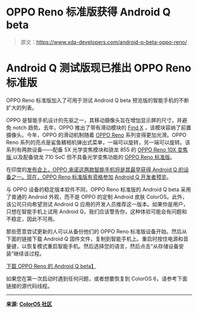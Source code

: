 # OPPO Reno 标准版获得 Android Q beta

> 原文：<https://www.xda-developers.com/android-q-beta-oppo-reno/>

# Android Q 测试版现已推出 OPPO Reno 标准版

OPPO Reno 标准版加入了可用于测试 Android Q beta 预览版的智能手机的不断扩大的列表。

OPPO 是智能手机设计的先驱之一，其移动摄像头旨在增加显示屏的尺寸，并避免 notch 趋势。去年，OPPO 推出了带有滑动模块的 [Find X](https://www.xda-developers.com/oppo-find-x-pop-up-camera/) ，该模块容纳了前置摄像头。今年，OPPO 的滑动机制随着 [OPPO Reno](https://www.xda-developers.com/oppo-reno-hands-on-video/) 系列变得更加光滑。OPPO Reno 系列的亮点是鲨鱼鳍相机弹出式菜单，一端可以旋转，另一端可以旋转。该系列有两款设备——配备 5X 光学变焦模块和骁龙 855 的 [OPPO Reno 10X 变焦版](https://www.xda-developers.com/oppo-reno-10x-zoom-hands-on-video/),以及配备骁龙 710 SoC 但不具备光学变焦功能的 [OPPO Reno 标准版](https://www.xda-developers.com/oppo-reno-hands-on-video/)。

在印度的[发布会上，OPPO 承诺这两款智能手机将是其最早获得 Android Q 的设备之一。现在，OPPO Reno 标准版有资格参加](https://www.xda-developers.com/oppo-reno-10x-zoom-launch-india/) [Android Q 开发者预览](https://www.xda-developers.com/android-q-beta-3-released/)。

与 OPPO 设备的稳定版本软件不同，OPPO Reno 标准版的 Android Q beta 采用了普通的 Android 外观，而不是 OPPO 的定制 Android 皮肤 ColorOS。此外，该公司只向希望测试 Android Q 应用的开发人员推荐这一版本。如果你是用户，只想在智能手机上试用 Android Q，我们应该警告你，这种体验可能会有问题和不稳定，因此不可用。

那些愿意尝试更新的人可以从备份他们的 OPPO Reno 标准版设备开始。然后从下面的链接下载 Android Q 固件文件，复制到智能手机上。重启时按住电源和音量键，以恢复模式重启智能手机。然后选择您的语言，然后点击“从存储设备安装”继续该过程。

[下载 OPPO Reno 的 Android Q beta】](http://fs.oppo.com/3/oppowww/androidrom/710q/PCAM00_11_A.101_OTA_0101_all_201906052237_modify.ozip)

如果您在第一次启动时遇到任何问题，或者想要恢复到 ColorOS 6，请参考下面链接的源代码线程。

* * *

**来源: [ColorOS 社区](https://community.coloros.com/thread-15988-1-1.html)**